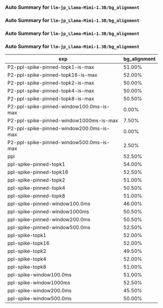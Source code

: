 ### Auto Summary for `llm-jp_Llama-Mimi-1.3B/bg_alignment`

### Auto Summary for `llm-jp_Llama-Mimi-1.3B/bg_alignment`

### Auto Summary for `llm-jp_Llama-Mimi-1.3B/bg_alignment`

### Auto Summary for `llm-jp_Llama-Mimi-1.3B/bg_alignment`

<!-- AUTO-GEN: SPLIT TABLE -->
| exp | bg_alignment |
| --- | --- |
| P2-ppl-spike-pinned-topk1-is-max | 51.00% |
| P2-ppl-spike-pinned-topk16-is-max | 52.00% |
| P2-ppl-spike-pinned-topk2-is-max | 50.00% |
| P2-ppl-spike-pinned-topk4-is-max | 50.00% |
| P2-ppl-spike-pinned-topk8-is-max | 50.50% |
| P2-ppl-spike-pinned-window100.0ms-is-max | 0.00% |
| P2-ppl-spike-pinned-window1000ms-is-max | 7.50% |
| P2-ppl-spike-pinned-window200.0ms-is-max | 0.00% |
| P2-ppl-spike-pinned-window500.0ms-is-max | 2.50% |
| ppl | 52.50% |
| ppl-spike-pinned-topk1 | 54.00% |
| ppl-spike-pinned-topk16 | 52.50% |
| ppl-spike-pinned-topk2 | 51.00% |
| ppl-spike-pinned-topk4 | 50.50% |
| ppl-spike-pinned-topk8 | 51.00% |
| ppl-spike-pinned-window100.0ms | 46.00% |
| ppl-spike-pinned-window1000ms | 50.50% |
| ppl-spike-pinned-window200.0ms | 50.50% |
| ppl-spike-pinned-window500.0ms | 52.50% |
| ppl-spike-topk1 | 52.00% |
| ppl-spike-topk16 | 52.00% |
| ppl-spike-topk2 | 49.50% |
| ppl-spike-topk4 | 52.00% |
| ppl-spike-topk8 | 51.00% |
| ppl-spike-window100.0ms | 51.00% |
| ppl-spike-window1000ms | 52.50% |
| ppl-spike-window200.0ms | 45.50% |
| ppl-spike-window500.0ms | 50.00% |
<!-- AUTO-GEN: SPLIT TABLE -->
